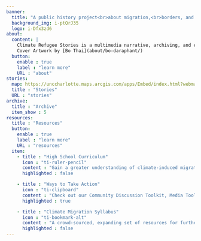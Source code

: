 ```yaml
---
banner:
  title: "A public history project<br>about migration,<br>borders, and the fight for<br>climate justice"
  background_img: i-ptQrJ35
  logo: i-Dfx3zd6
about:
  content: |
    Climate Refugee Stories is a multimedia narrative, archiving, and education project that uplifts the stories of people around the world who have been displaced by direct or indirect impacts of climate change, and documents the ways communities are resilient in the face of overlapping crises--including the COVID-19 pandemic.
    Cover Artwork by [Bo Thai](about/bo-daraphant/)
  button:
    enable : true
    label : "learn more"
    URL : "about"
stories:
  map: https://unccharlotte.maps.arcgis.com/apps/Embed/index.html?webmap=9fbe51f045714ea3bfe7cddcf8b5ee04&extent=-180,-66.8537,180,78.2462&zoom=true&previewImage=false&scale=true&disable_scroll=true&theme=light
  title : "Stories"
  URL : "stories"
archive:
  title : "Archive"
  item_show : 5
resources:
  title : "Resources"
  button:
    enable : true
    label : "learn more"
    URL : "resources"
  item:
    - title : "High School Curriculum"
      icon : "ti-ruler-pencil"
      content : "Gain a greater understanding of climate-induced migration, and how it fits within the broader phenomenon of human migration."
      highlighted : false

    - title : "Ways to Take Action"
      icon : "ti-clipboard"
      content : "Check out our Community Discussion Toolkit, Media Toolkit, Organizations, and more!"
      highlighted : true

    - title : "Climate Migration Syllabus"
      icon : "ti-bookmark-alt"
      content : "A crowd-sourced, expanding set of resources for further reading, research, and action."
      highlighted : false
---
```

